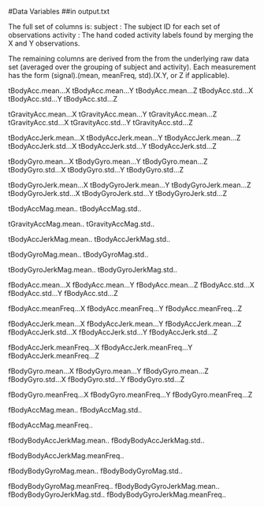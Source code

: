 #Data Variables
##in output.txt

The full set of columns is:
subject : The subject ID for each set of observations
activity : The hand coded activity labels found by merging the X and Y observations.

The remaining columns are derived from the from the underlying raw data set (averaged 
over the grouping of subject and activity).  Each measurement has the form (signal).(mean, 
meanFreq, std).(X.Y, or Z if applicable).  


tBodyAcc.mean...X
tBodyAcc.mean...Y
tBodyAcc.mean...Z 
tBodyAcc.std...X 
tBodyAcc.std...Y
tBodyAcc.std...Z

tGravityAcc.mean...X
tGravityAcc.mean...Y
tGravityAcc.mean...Z
tGravityAcc.std...X
tGravityAcc.std...Y
tGravityAcc.std...Z

tBodyAccJerk.mean...X
tBodyAccJerk.mean...Y
tBodyAccJerk.mean...Z
tBodyAccJerk.std...X
tBodyAccJerk.std...Y
tBodyAccJerk.std...Z

tBodyGyro.mean...X
tBodyGyro.mean...Y
tBodyGyro.mean...Z
tBodyGyro.std...X
tBodyGyro.std...Y
tBodyGyro.std...Z

tBodyGyroJerk.mean...X
tBodyGyroJerk.mean...Y
tBodyGyroJerk.mean...Z
tBodyGyroJerk.std...X
tBodyGyroJerk.std...Y
tBodyGyroJerk.std...Z

tBodyAccMag.mean..
tBodyAccMag.std..

tGravityAccMag.mean..
tGravityAccMag.std..

tBodyAccJerkMag.mean..
tBodyAccJerkMag.std..

tBodyGyroMag.mean..
tBodyGyroMag.std..

tBodyGyroJerkMag.mean..
tBodyGyroJerkMag.std..

fBodyAcc.mean...X
fBodyAcc.mean...Y
fBodyAcc.mean...Z
fBodyAcc.std...X
fBodyAcc.std...Y
fBodyAcc.std...Z

fBodyAcc.meanFreq...X
fBodyAcc.meanFreq...Y
fBodyAcc.meanFreq...Z

fBodyAccJerk.mean...X
fBodyAccJerk.mean...Y
fBodyAccJerk.mean...Z
fBodyAccJerk.std...X
fBodyAccJerk.std...Y
fBodyAccJerk.std...Z

fBodyAccJerk.meanFreq...X
fBodyAccJerk.meanFreq...Y
fBodyAccJerk.meanFreq...Z

fBodyGyro.mean...X
fBodyGyro.mean...Y
fBodyGyro.mean...Z
fBodyGyro.std...X
fBodyGyro.std...Y
fBodyGyro.std...Z

fBodyGyro.meanFreq...X
fBodyGyro.meanFreq...Y
fBodyGyro.meanFreq...Z

fBodyAccMag.mean..
fBodyAccMag.std..

fBodyAccMag.meanFreq..

fBodyBodyAccJerkMag.mean..
fBodyBodyAccJerkMag.std..

fBodyBodyAccJerkMag.meanFreq..

fBodyBodyGyroMag.mean..
fBodyBodyGyroMag.std..

fBodyBodyGyroMag.meanFreq..
fBodyBodyGyroJerkMag.mean..
fBodyBodyGyroJerkMag.std..
fBodyBodyGyroJerkMag.meanFreq..
